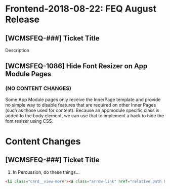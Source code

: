 # Frontend-2018-08-22: FEQ August Release

## [WCMSFEQ-###] Ticket Title

Description

## [WCMSFEQ-1086] Hide Font Resizer on App Module Pages
### (NO CONTENT CHANGES)

Some App Module pages only receive the InnerPage template and provide no simple way to disable features that are required on other Inner Pages (such as those used for content). Because an appmodule specific class is added to the body element, we can use that to implement a hack to hide the font resizer using CSS.

# Content Changes

## [WCMSFEQ-###] Ticket Title
1. In Percussion, do these things...

  ```html   
  <li class="card__view-more"><a class="arrow-link" href="relative path here">link name here</a></li> 
  ```